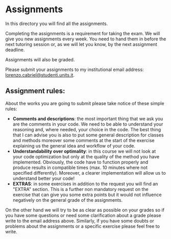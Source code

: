 # Assignments

In this directory you will find all the assignments. 

Completing the assignments is a requirement for taking the exam. We will give you new assignments every week. You need to hand them in before the next tutoring session or, as we will let you know, by the next assignment deadline.

Assignments will also be graded.

Please submit your assignments to my institutional email address: lorenzo.cabriel@studenti.units.it.

## Assignment rules:

About the works you are going to submit please take notice of these simple rules:

- **Comments and descriptions**: the most important thing that we ask you are the comments in your code. We need to be able to understand your reasoning and, where needed, your choice in the code. The best thing that I can advise you is also to put some general description for classes and methods moreover some comments at the start of the exercise explaining us the general idea and workflow of your code.
- **Understandability over optimality**: in this course we will not look at your code optimization but only at the quality of the method you have implemented. Obviously, the code have to function properly and produce results in compatible times (max. 10 minutes where not specified differently). Moreover, a clearer implementation will allow us to understand better your code!
- **EXTRAS**: in some exercises in addition to the request you will find an "EXTRA" section. This is a further non mandatory request on the exercise that can give you some extra points but it would not influence negatively on the general grade of the assignments.

On the other hand we will try to be as clear as possible on your grades so if you have some questions or need some clarification about a grade please write to the email address above. Similarly, if you have some doubts or problems about the assignments or a specific exercise please feel free to write. 
